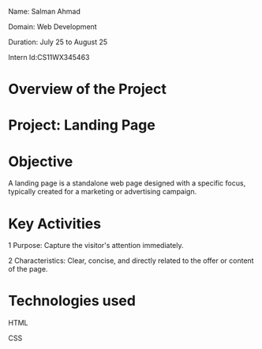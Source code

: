 Name: Salman Ahmad

Domain: Web Development

Duration: July 25 to August 25

Intern Id:CS11WX345463

# Overview of the Project

# Project: Landing Page

# Objective 
A landing page is a standalone web page designed with a specific focus,
typically created for a marketing or advertising campaign. 

# Key Activities 

1 Purpose: Capture the visitor's attention immediately.

2 Characteristics: Clear, concise, and directly related to the offer or content of the page.

# Technologies used
HTML

CSS

